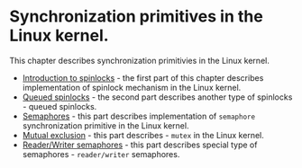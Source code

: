 # Synchronization primitives in the Linux kernel.

This chapter describes synchronization primitivies in the Linux kernel.

* [Introduction to spinlocks](http://0xax.gitbooks.io/linux-insides/content/SyncPrim/sync-1.html) - the first part of this chapter describes implementation of spinlock mechanism in the Linux kernel.
* [Queued spinlocks](https://0xax.gitbooks.io/linux-insides/content/SyncPrim/sync-2.html) - the second part describes another type of spinlocks - queued spinlocks.
* [Semaphores](https://0xax.gitbooks.io/linux-insides/content/SyncPrim/sync-3.html) - this part describes implementation of `semaphore` synchronization primitive in the Linux kernel.
* [Mutual exclusion](https://0xax.gitbooks.io/linux-insides/content/SyncPrim/sync-4.html) - this part describes - `mutex` in the Linux kernel.
* [Reader/Writer semaphores](https://0xax.gitbooks.io/linux-insides/content/SyncPrim/sync-5.html) - this part describes special type of semaphores - `reader/writer` semaphores.

